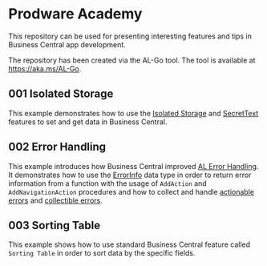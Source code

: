# Prodware Academy
This repository can be used for presenting interesting features and tips in Business Central app development.

The repository has been created via the AL-Go tool. The tool is available at https://aka.ms/AL-Go.

## 001 Isolated Storage
This example demonstrates how to use the [Isolated Storage](https://learn.microsoft.com/en-us/dynamics365/business-central/dev-itpro/developer/devenv-isolated-storage) and [SecretText](https://learn.microsoft.com/en-us/dynamics365/release-plan/2023wave2/smb/dynamics365-business-central/new-securetext-string-type-store-variable-secrets-that-should-not-be-debugged) features to set and get data in Business Central.

## 002 Error Handling
This example introduces how Business Central improved [AL Error Handling](https://learn.microsoft.com/en-us/dynamics365/business-central/dev-itpro/developer/devenv-al-error-handling). It demonstrates how to use the [ErrorInfo](https://learn.microsoft.com/en-us/dynamics365/business-central/dev-itpro/developer/methods-auto/errorinfo/errorinfo-data-type) data type in order to return error information from a function with the usage of `AddAction` and `AddNavigationAction` procedures and how to collect and handle [actionable errors](https://learn.microsoft.com/en-us/dynamics365/business-central/dev-itpro/developer/devenv-actionable-errors) and [collectible errors](https://learn.microsoft.com/en-us/dynamics365/business-central/dev-itpro/developer/devenv-error-collection).

## 003 Sorting Table
This example shows how to use standard Business Central feature called `Sorting Table` in order to sort data by the specific fields.